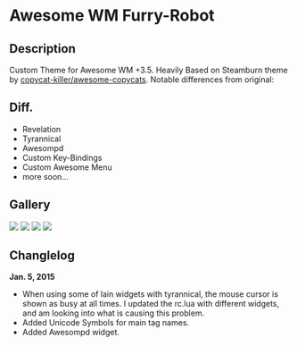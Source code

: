 Awesome WM Furry-Robot
===============

Description
---------------
Custom Theme for Awesome WM +3.5.
Heavily Based on Steamburn theme by [copycat-killer/awesome-copycats](https://github.com/copycat-killer/awesome-copycats). Notable differences from original:

Diff.
------------------------
* Revelation
* Tyrannical
* Awesompd
* Custom Key-Bindings
* Custom Awesome Menu
* more soon...

Gallery
----------
![](http://i.imgur.com/SABBoF9.png)
![](http://i.imgur.com/rTwxqHY.png)
![](http://i.imgur.com/6K29SDO.png)
![](http://i.imgur.com/BFiWgub.png)

Changlelog
-------------------------
**Jan. 5, 2015** 
* When using some of lain widgets with tyrannical, the mouse cursor is shown as busy at all times. I updated the rc.lua with different widgets, and am looking into what is causing this problem.
* Added Unicode Symbols for main tag names.
* Added Awesompd widget.